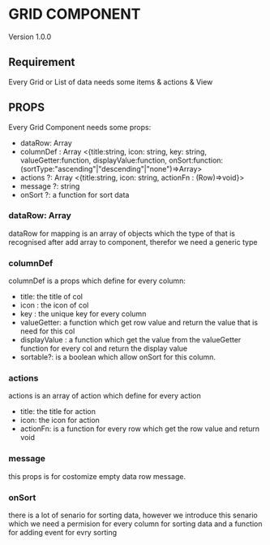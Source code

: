   # GRID COMPONENT
   Version 1.0.0

  ## Requirement
  Every Grid or List of data needs some items & actions & View

  ## PROPS
  Every Grid Component needs some props:  
  - dataRow: Array<T>
  - columnDef : Array <{title:string, icon: string, key: string, valueGetter:function, displayValue:function, onSort:function:(sortType:"ascending"|"descending"|"none")=>Array<T>>
  - actions ?: Array <{title:string, icon: string, actionFn : (Row)=>void}>
  -  message ?: string
  - onSort ?: a function for sort data
  
  ### dataRow: Array<T>
  dataRow for mapping is an array of objects which the type of that is recognised after add array to component, therefor we need  a generic type

  ### columnDef 
  columnDef is a props which define for every column:
  - title: the title of col
  - icon : the icon of col
  - key : the unique key for every column
  - valueGetter: a function which get row value and return the value that is need for this col
  - displayValue : a function which get the value from the valueGetter function for every col and return the display value
  - sortable?: is a boolean which allow onSort for this column. 

  ### actions 
  actions is an array of action which define for every action
  - title: the title for action
  - icon: the icon for action
  - actionFn: is a function for every row which get the row value and return void

  ### message
  this props is for costomize empty data row message.

  ### onSort
  there is a lot of senario for sorting data, however we introduce this senario which we need a permision for every column for sorting data and a function for adding event for evry sorting